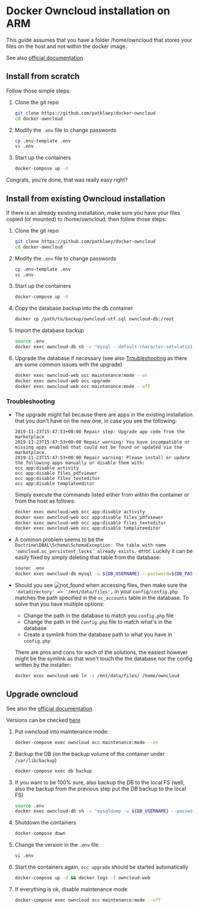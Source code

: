 # Docker Owncloud installation on ARM

This guide assumes that you have a folder /home/owncloud that stores your files on the host and not within the docker
image. 

See also [official documentation](https://doc.owncloud.com/server/admin_manual/installation/docker/#upgrading-owncloud-on-docker)


## Install from scratch

Follow those simple steps: 

1. Clone the git repo
    ```bash
    git clone https://github.com/patklaey/docker-owncloud
    cd docker-owncloud
    ```
1. Modify the ```.env``` file to change passwords
    ```bash
    cp .env-template .env
    vi .env
    ```
1. Start up the containers
    ```bash
    docker-compose up -d
    ```
Congrats, you're done, that was really easy right? 

## Install from existing Owncloud installation

If there is an already existing installation, make sure you have your files copied (or mounted) to /home/owncloud, then
follow those steps:

1. Clone the git repo
    ```bash
    git clone https://github.com/patklaey/docker-owncloud
    cd docker-owncloud
    ```
1. Modify the ```.env``` file to change passwords
    ```bash
    cp .env-template .env
    vi .env
    ```
1. Start up the containers
    ```bash
    docker-compose up -d
    ```
1. Copy the database backup into the db container
    ```bash
    docker cp /path/to/backup/owncloud-utf.sql owncloud-db:/root
    ```
1. Import the database backup
    ```bash
    source .env
    docker exec owncloud-db sh -c "mysql --default-character-set=latin1 -u ${DB_USERNAME} --password=${DB_PASSWORD} ${DB_NAME} < /root/owncloud-utf.sql"  
    ```
1. Upgrade the database if necessary (see also [Troubleshooting](#troubleshooting) as there are some common issues with 
the upgrade)
    ```bash
    docker exec owncloud-web occ maintenance:mode --on
    docker exec owncloud-web occ upgrade
    docker exec owncloud-web occ maintenance:mode --off
    ```
    
    
### Troubleshooting

* The upgrade might fail because there are apps in the existing installation that you don't have on the new one, in case
you see the following: 
    ```
    2019-11-23T15:47:53+00:00 Repair step: Upgrade app code from the marketplace
    2019-11-23T15:47:53+00:00 Repair warning: You have incompatible or missing apps enabled that could not be found or updated via the marketplace.
    2019-11-23T15:47:53+00:00 Repair warning: Please install or update the following apps manually or disable them with:
    occ app:disable activity
    occ app:disable files_pdfviewer
    occ app:disable files_texteditor
    occ app:disable templateeditor
    ```
    Simply execute the commands listed either from within the container or from the host as follows: 
    ```bash
    docker exec owncloud-web occ app:disable activity
    docker exec owncloud-web occ app:disable files_pdfviewer
    docker exec owncloud-web occ app:disable files_texteditor
    docker exec owncloud-web occ app:disable templateeditor  
    ```
* A common problem seems to be the 
```Doctrine\DBAL\Schema\SchemaException: The table with name 'owncloud.oc_persistent_locks' already exists.``` error. 
Luckily it can be easily fixed by simply deleting that table from the database:
    ```bash
    sourec .env
    docker exec owncloud-db mysql -u ${DB_USERNAME} --password=${DB_PASSWORD} ${DB_NAME} -e "drop table oc_persistent_locks"
    ```
* Should you see 
    ![not_found](images/not_found.png)
    when accessing files, then make sure the ```'datadirectory' => '/mnt/data/files',``` in your ```config/config.php```
    matches the path specified in the ```oc_accounts``` table in the database. To solve that you have multiple options: 
    * Change the path in the database to match you ```config.php``` file
    * Change the path in the ```config.php``` file to match what's in the database
    * Create a symlink from the database path to what you have in ```config.php```
    
    There are pros and cons for each of the solutions, the easiest however might be the symlink as that won't touch the 
    the database nor the config written by the installer: 
    ```bash
    docker exec owncloud-web ln -s /mnt/data/files/ /home/owncloud
    ```
    
## Upgrade owncloud

See also the [official documentation](https://doc.owncloud.org/server/10.4/admin_manual/installation/docker/)

Versions can be checked [here](https://github.com/owncloud-docker/server)

1. Put owncloud into maintenance mode: 
    ```bash
    docker-compose exec owncloud occ maintenance:mode --on
    ```
1. Backup the DB (on the backup volume of the container under ```/var/lib/backup```)
    ```bash
    docker-compose exec db backup
    ```
1. If you want to be 100% sure, also backup the DB to the local FS (well, also the backup from the previous step put
the DB backup to the local FS)
    ```bash
    source .env
    docker exec owncloud-db sh -c "mysqldump -u ${DB_USERNAME} --password=${DB_PASSWORD} --opt --quote-names --skip-set-charset --default-character-set=latin1 ${DB_NAME} > /backup/owncloud-utf.sql"
    ```
1. Shutdown the containers
    ```bash
    docker-compose down
    ```
1. Change the version in the ```.env``` file
    ```bash
    vi .env
    ```
1. Start the containers again, ```occ upgrade``` should be started automatically
    ```bash
    docker-compose up -d && docker logs -f owncloud-web
    ```
1. If everything is ok, disable maintenance mode
    ```bash
    docker-compose exec owncloud occ maintenance:mode --off
    ```